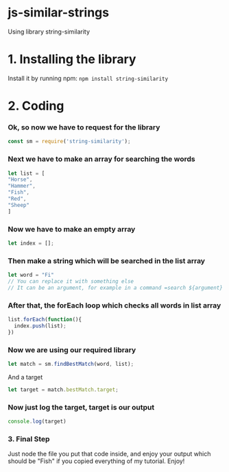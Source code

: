 # js-similar-strings
Using library string-similarity

# 1. Installing the library
Install it by running npm: `npm install string-similarity`

# 2. Coding
### Ok, so now we have to request for the library
```js
const sm = require('string-similarity');
```
### Next we have to make an array for searching the words
```js
let list = [
"Horse",
"Hammer",
"Fish",
"Red",
"Sheep"
]
```
### Now we have to make an empty array
```js
let index = [];
```
### Then make a string which will be searched in the list array
```js
let word = "Fi"
// You can replace it with something else
// It can be an argument, for example in a command =search ${argument}
```
### After that, the forEach loop which checks all words in list array
```js
list.forEach(function(){
  index.push(list);
})
```
### Now we are using our required library
```js
let match = sm.findBestMatch(word, list);
```
And a target
```js
let target = match.bestMatch.target;
```
### Now just log the target, target is our output
```js
console.log(target)
```
### 3. Final Step
Just node the file you put that code inside, and enjoy your output which should be "Fish" if you copied everything of my tutorial. Enjoy!
